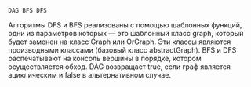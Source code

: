	DAG BFS DFS
Алгоритмы DFS и BFS реализованы с помощью шаблонных функций, одни из параметров которых — это шаблонный класс graph, который будет заменен на класс Graph или OrGraph. Эти классы являются производными классами (базовый класс abstractGraph). BFS и DFS распечатывают на консоль вершины в порядке, котором осуществляется обход. DAG возвращает true, если граф является ациклическим и false в альтернативном случае.
